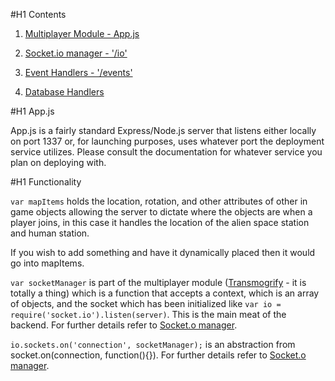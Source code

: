 #H1 Contents

1. [Multiplayer Module - App.js](../server/README.md)

2. [Socket.io manager - '/io'](../server/io/README.md)

3. [Event Handlers - '/events'](../server/events/README.md)

4. [Database Handlers](../server/db/README.md)

#H1 App.js 

App.js is a fairly standard Express/Node.js server that listens either locally on port 1337 or, for launching purposes, uses whatever port the deployment service utilizes. Please consult the documentation for whatever service you plan on deploying with. 

#H1 Functionality

`var mapItems` holds the location, rotation, and other attributes of other in game objects allowing the server to dictate where the objects are when a player joins, in this case it handles the location of the alien space station and human station. 

If you wish to add something and have it dynamically placed then it would go into mapItems.

`var socketManager` is part of the multiplayer module ([Transmogrify]() - it is totally a thing) which is a function that accepts a context, which is an array of objects, and the socket which has been initialized like `var io = require('socket.io').listen(server)`. This is the main meat of the backend. For further details refer to [Socket.o manager](../server/io/README.md).

`io.sockets.on('connection', socketManager);` is an abstraction from socket.on(connection, function(){}). For further details refer to [Socket.o manager](../server/io/README.md).



